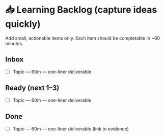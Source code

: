 # 📥 Learning Backlog (capture ideas quickly)

Add small, actionable items only. Each item should be completable in ~60 minutes.

## Inbox

- [ ] Topic — 60m — one-liner deliverable

## Ready (next 1–3)

- [ ] Topic — 60m — one-liner deliverable

## Done

- [ ] Topic — 60m — one-liner deliverable (link to evidence)
